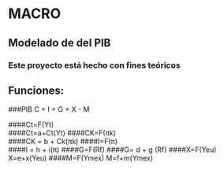 # MACRO

## Modelado de del PIB

### Este proyecto está hecho con fines teóricos

## Funciones:
###PIB	C + I + G + X - M
	
####Ct=F(Yt)	
####Ct=a+Ct(Yt)
####CK=F(πk)	
####CK = b + Ck(πk)
####I=F(π)	
####I = h + i(π)
####G=F(Rf)	
####G= d + g (Rf)
####X=F(Yeu)	X=e+x(Yeu)
####M=F(Ymex)	M=f+m(Ymex)
